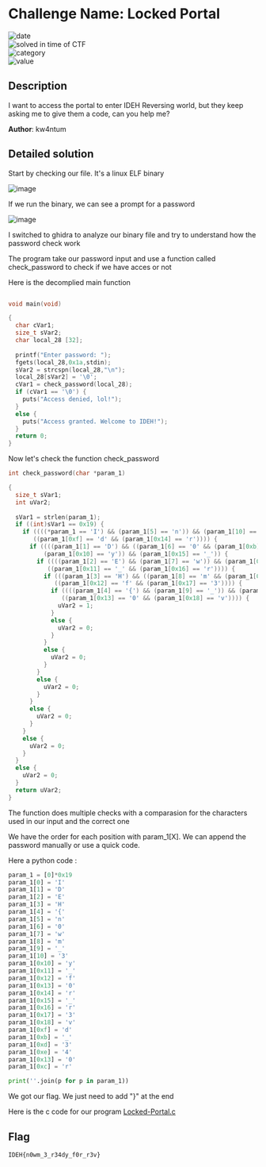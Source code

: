 # Challenge Name: Locked Portal


![date](https://img.shields.io/badge/date-26.02.2023-brightgreen.svg)  
![solved in time of CTF](https://img.shields.io/badge/solved-in%20time%20of%20CTF-brightgreen.svg)   
![category](https://img.shields.io/badge/category-Reverse-blueviolet.svg)   
![value](https://img.shields.io/badge/value-75-blue.svg)  


## Description

I want to access the portal to enter IDEH Reversing world, but they keep asking me to give them a code, can you help me?

**Author**: kw4ntum

## Detailed solution

Start by checking our file. It's a linux ELF binary

![image](https://user-images.githubusercontent.com/72421091/221604850-4be0a88c-9172-4525-a6a4-f3b1acc478c7.png)

If we run the binary, we can see a prompt for a password 

![image](https://user-images.githubusercontent.com/72421091/221605281-1c7c2a1c-7153-496d-b252-b934ece4c2c9.png)

I switched to ghidra to analyze our binary file and try to understand how the password check work 

The program take our password input and use a function called check_password to check if we have acces or not

Here is the decomplied main function 

```c

void main(void)

{
  char cVar1;
  size_t sVar2;
  char local_28 [32];
  
  printf("Enter password: ");
  fgets(local_28,0x1a,stdin);
  sVar2 = strcspn(local_28,"\n");
  local_28[sVar2] = '\0';
  cVar1 = check_password(local_28);
  if (cVar1 == '\0') {
    puts("Access denied, lol!");
  }
  else {
    puts("Access granted. Welcome to IDEH!");
  }
  return 0;
}
```

Now let's check the function check_password 

```c
int check_password(char *param_1)

{
  size_t sVar1;
  int uVar2;
  
  sVar1 = strlen(param_1);
  if ((int)sVar1 == 0x19) {
    if ((((*param_1 == 'I') && (param_1[5] == 'n')) && (param_1[10] == '3')) &&
       ((param_1[0xf] == 'd' && (param_1[0x14] == 'r')))) {
      if ((((param_1[1] == 'D') && ((param_1[6] == '0' && (param_1[0xb] == '_')))) &&
          (param_1[0x10] == 'y')) && (param_1[0x15] == '_')) {
        if ((((param_1[2] == 'E') && (param_1[7] == 'w')) && (param_1[0xc] == 'r')) &&
           ((param_1[0x11] == '_' && (param_1[0x16] == 'r')))) {
          if (((param_1[3] == 'H') && ((param_1[8] == 'm' && (param_1[0xd] == '3')))) &&
             ((param_1[0x12] == 'f' && (param_1[0x17] == '3')))) {
            if ((((param_1[4] == '{') && (param_1[9] == '_')) && (param_1[0xe] == '4')) &&
               ((param_1[0x13] == '0' && (param_1[0x18] == 'v')))) {
              uVar2 = 1;
            }
            else {
              uVar2 = 0;
            }
          }
          else {
            uVar2 = 0;
          }
        }
        else {
          uVar2 = 0;
        }
      }
      else {
        uVar2 = 0;
      }
    }
    else {
      uVar2 = 0;
    }
  }
  else {
    uVar2 = 0;
  }
  return uVar2;
}
```

The function does multiple checks with a comparasion for the characters used in our input and the correct one 

We have the order for each position with param_1[X]. We can append the password manually or use a quick code. 

Here a python code : 

```python
param_1 = [0]*0x19
param_1[0] = 'I'
param_1[1] = 'D'
param_1[2] = 'E'
param_1[3] = 'H'
param_1[4] = '{'
param_1[5] = 'n'
param_1[6] = '0'
param_1[7] = 'w'
param_1[8] = 'm'
param_1[9] = '_'
param_1[10] = '3'
param_1[0x10] = 'y'
param_1[0x11] = '_' 
param_1[0x12] = 'f'
param_1[0x13] = '0'
param_1[0x14] = 'r'
param_1[0x15] = '_'
param_1[0x16] = 'r'
param_1[0x17] = '3'
param_1[0x18] = 'v'
param_1[0xf] = 'd'
param_1[0xb] = '_'
param_1[0xd] = '3'
param_1[0xe] = '4'
param_1[0x13] = '0'
param_1[0xc] = 'r'

print(''.join(p for p in param_1))
```
We got our flag. We just need to add "}" at the end

Here is the c code for our program [Locked-Portal.c](Locked-Portal.c)

## Flag

```
IDEH{n0wm_3_r34dy_f0r_r3v}
```
